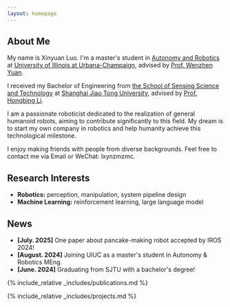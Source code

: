 ```yaml
---
layout: homepage
---
```


## About Me

My name is Xinyuan Luo. I'm a master's student in [Autonomy and Robotics](https://autonomy.illinois.edu/meng) at [University of Illinois at Urbana-Champaign](https://illinois.edu), advised by [Prof. Wenzhen Yuan](https://cs.illinois.edu/about/people/all-faculty/yuanwz).

I received my Bachelor of Engineering from [the School of Sensing Science and Technology](https://ssse.sjtu.edu.cn) at [Shanghai Jiao Tong University](https://en.sjtu.edu.cn), advised by [Prof. Hongbing Li](http://www.ie.sjtu.edu.cn/Data/View/266). 

I am a passionate roboticist dedicated to the realization of general humanoid robots, aiming to contribute significantly to this field. My dream is to start my own company in robotics and help humanity achieve this technological milestone.

I enjoy making friends with people from diverse backgrounds. Feel free to contact me via Email or WeChat: lxynzmzmc.

## Research Interests

- **Robotics:** perception, manipulation, system pipeline design
- **Machine Learning:** reinforcement learning, large language model

## News

- **[July. 2025]** One paper about pancake-making robot accepted by IROS 2024!
- **[August. 2024]** Joining UIUC as a master's student in Autonomy & Robotics MEng.
- **[June. 2024]** Graduating from SJTU with a bachelor's degree!

{% include_relative _includes/publications.md %}

{% include_relative _includes/projects.md %}
